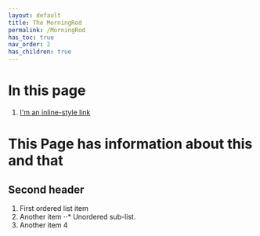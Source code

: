 ```yaml
---
layout: default
title: The MorningRod
permalink: /MorningRod
has_toc: true
nav_order: 2
has_children: true
---
```


# In this page

1. [I'm an inline-style link](#this-page-has-information-about-this-and-that)

# This Page has information about this and that

## Second header

1. First ordered list item
2. Another item
⋅⋅* Unordered sub-list.
4. Another item 4